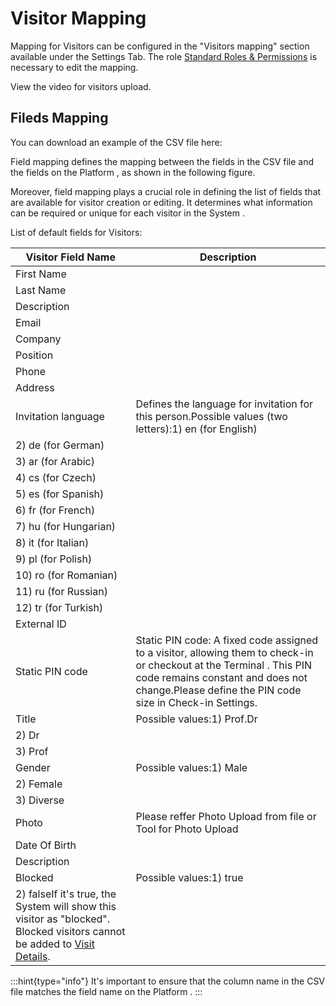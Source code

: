 # Visitor Mapping

Mapping for Visitors can be configured in the "Visitors mapping" section available under the Settings Tab. The role [Standard Roles & Permissions](docId:oUHfSYbbwBorzVssxu6gl) is necessary to edit the mapping.

View the video for visitors upload.

## Fileds Mapping

You can download an example of the CSV file here:

Field mapping defines the mapping between the fields in the CSV file and the fields on the Platform , as shown in the following figure.

Moreover, field mapping plays a crucial role in defining the list of fields that are available for visitor creation or editing. It determines what information can be required or unique for each visitor in the System .

List of default fields for Visitors:

| **Visitor Field Name**                                                                                                                                  | **Description**                                                                                                                                                                                                       |
| ------------------------------------------------------------------------------------------------------------------------------------------------------- | --------------------------------------------------------------------------------------------------------------------------------------------------------------------------------------------------------------------- |
| First Name                                                                                                                                              |                                                                                                                                                                                                                       |
| Last Name                                                                                                                                               |                                                                                                                                                                                                                       |
| Description                                                                                                                                             |                                                                                                                                                                                                                       |
| Email                                                                                                                                                   |                                                                                                                                                                                                                       |
| Company                                                                                                                                                 |                                                                                                                                                                                                                       |
| Position                                                                                                                                                |                                                                                                                                                                                                                       |
| Phone                                                                                                                                                   |                                                                                                                                                                                                                       |
| Address                                                                                                                                                 |                                                                                                                                                                                                                       |
| Invitation language                                                                                                                                     | Defines the language for invitation for this person.Possible values (two letters):1) en (for English)                                                                                                                 |
| 2) de (for German)                                                                                                                                      |                                                                                                                                                                                                                       |
| 3) ar (for Arabic)                                                                                                                                      |                                                                                                                                                                                                                       |
| 4) cs (for Czech)                                                                                                                                       |                                                                                                                                                                                                                       |
| 5) es (for Spanish)                                                                                                                                     |                                                                                                                                                                                                                       |
| 6) fr (for French)                                                                                                                                      |                                                                                                                                                                                                                       |
| 7) hu (for Hungarian)                                                                                                                                   |                                                                                                                                                                                                                       |
| 8) it (for Italian)                                                                                                                                     |                                                                                                                                                                                                                       |
| 9) pl (for Polish)                                                                                                                                      |                                                                                                                                                                                                                       |
| 10) ro (for Romanian)                                                                                                                                   |                                                                                                                                                                                                                       |
| 11) ru (for Russian)                                                                                                                                    |                                                                                                                                                                                                                       |
| 12) tr (for Turkish)                                                                                                                                    |                                                                                                                                                                                                                       |
| External ID                                                                                                                                             |                                                                                                                                                                                                                       |
| Static PIN code                                                                                                                                         | Static PIN code: A fixed code assigned to a visitor, allowing them to check-in or checkout at the Terminal . This PIN code remains constant and does not change.Please define the PIN code size in Check-in Settings. |
| Title                                                                                                                                                   | Possible values:1) Prof.Dr                                                                                                                                                                                            |
| 2) Dr                                                                                                                                                   |                                                                                                                                                                                                                       |
| 3) Prof                                                                                                                                                 |                                                                                                                                                                                                                       |
| Gender                                                                                                                                                  | Possible values:1) Male                                                                                                                                                                                               |
| 2) Female                                                                                                                                               |                                                                                                                                                                                                                       |
| 3) Diverse                                                                                                                                              |                                                                                                                                                                                                                       |
| Photo                                                                                                                                                   | Please reffer Photo Upload from file or Tool for Photo Upload                                                                                                                                                         |
| Date Of Birth                                                                                                                                           |                                                                                                                                                                                                                       |
| Description                                                                                                                                             |                                                                                                                                                                                                                       |
| Blocked                                                                                                                                                 | Possible values:1) true                                                                                                                                                                                               |
| 2) falseIf it's true, the System will show this visitor as "blocked". Blocked visitors cannot be added to [Visit Details](docId:nGwdeDfHeJ0liq02vUsuQ). |                                                                                                                                                                                                                       |

:::hint{type="info"} It's important to ensure that the column name in the CSV file matches the field name on the Platform . :::
